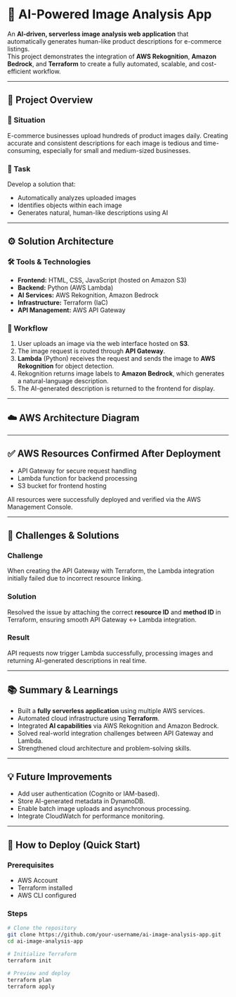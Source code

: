 # 🧠 AI-Powered Image Analysis App

An **AI-driven, serverless image analysis web application** that automatically generates human-like product descriptions for e-commerce listings.  
This project demonstrates the integration of **AWS Rekognition**, **Amazon Bedrock**, and **Terraform** to create a fully automated, scalable, and cost-efficient workflow.

---

## 🚀 Project Overview

### 🧩 Situation
E-commerce businesses upload hundreds of product images daily. Creating accurate and consistent descriptions for each image is tedious and time-consuming, especially for small and medium-sized businesses.

### 🎯 Task
Develop a solution that:
- Automatically analyzes uploaded images  
- Identifies objects within each image  
- Generates natural, human-like descriptions using AI

---

## ⚙️ Solution Architecture

### 🛠️ Tools & Technologies
- **Frontend:** HTML, CSS, JavaScript (hosted on Amazon S3)  
- **Backend:** Python (AWS Lambda)  
- **AI Services:** AWS Rekognition, Amazon Bedrock  
- **Infrastructure:** Terraform (IaC)  
- **API Management:** AWS API Gateway  

### 🔁 Workflow
1. User uploads an image via the web interface hosted on **S3**.  
2. The image request is routed through **API Gateway**.  
3. **Lambda** (Python) receives the request and sends the image to **AWS Rekognition** for object detection.  
4. Rekognition returns image labels to **Amazon Bedrock**, which generates a natural-language description.  
5. The AI-generated description is returned to the frontend for display.

---

## ☁️ AWS Architecture Diagram


---

## ✅ AWS Resources Confirmed After Deployment
- API Gateway for secure request handling  
- Lambda function for backend processing  
- S3 bucket for frontend hosting  

All resources were successfully deployed and verified via the AWS Management Console.

---

## 🧩 Challenges & Solutions

### Challenge
When creating the API Gateway with Terraform, the Lambda integration initially failed due to incorrect resource linking.

### Solution
Resolved the issue by attaching the correct **resource ID** and **method ID** in Terraform, ensuring smooth API Gateway ↔ Lambda integration.

### Result
API requests now trigger Lambda successfully, processing images and returning AI-generated descriptions in real time.

---

## 📚 Summary & Learnings
- Built a **fully serverless application** using multiple AWS services.  
- Automated cloud infrastructure using **Terraform**.  
- Integrated **AI capabilities** via AWS Rekognition and Amazon Bedrock.  
- Solved real-world integration challenges between API Gateway and Lambda.  
- Strengthened cloud architecture and problem-solving skills.

---

## 💡 Future Improvements
- Add user authentication (Cognito or IAM-based).  
- Store AI-generated metadata in DynamoDB.  
- Enable batch image uploads and asynchronous processing.  
- Integrate CloudWatch for performance monitoring.

---

## 🧰 How to Deploy (Quick Start)

### Prerequisites
- AWS Account  
- Terraform installed  
- AWS CLI configured  

### Steps
```bash
# Clone the repository
git clone https://github.com/your-username/ai-image-analysis-app.git
cd ai-image-analysis-app

# Initialize Terraform
terraform init

# Preview and deploy
terraform plan
terraform apply


